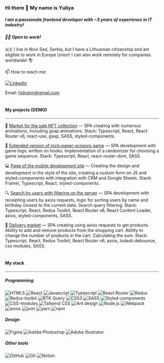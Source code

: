 ### Hi there 👋 My name is Yuliya

##### I am a passionate frontend developer with ~3 years of experience in IT industry!

##### 👨‍💻 Open to work!

🇲🇪 I live in Novi Sad, Serbia, but I have a Lithuanian citizenship and am eligible to work in Europe Union! I can also work remotely for companies worldwide! 🌎

📫 How to reach me:

[![Linkedin](https://img.shields.io/badge/-Linkedin-2683C9?style=for-the-badge&logo=Linkedin&logoColor=ffffff)](https://www.linkedin.com/in/yuliya-kurilchik-hidrain/)

Email: hidrainn@gmail.com

#

#### My projects (DEMO)

<p style="border:0.5px solid darkgrey">

🌅 <a href="https://hidrain.github.io/nft-site/">Market for the sale NFT collection</a> — SPA creating with numerous animations, including gsap animations.
Stack: Typescript, React, React Router v6, react-use, gsap, SASS, styled-components.

🎲 <a href="https://hidrain.github.io/game-rock-paper-scissors/">Extended version of rock-paper-scissors game</a> — SPA development with game logic written on hooks. Implementation of a randomizer for choosing a game sequence.
Stack: Typescript, React, react-router-dom, SASS.

💻 <a href="https://beta.ru/">Page of the mobile development site</a> — Creating the design and development in the style of the site, creating a custom form on JS and styled-components with integration with CRM and Google Sheets.
Stack: Framer, Typescript, React, styled-components.

🔍 <a href="https://hidrain.github.io/frontend-trainee-app/">Search by users with filtering on the server</a> — SPA development with receipting users by axios requests, logic for sorting users by name and birthday closest to the current date. Search query filtering.
Stack: Typescript, React, Redux Toolkit, React Router v6, React Content Loader, axios, styled-components, SASS.

🍕 <a href="https://hidrain.github.io/delivery-app/">Delivery market</a> — SPA creating using axios requests to get products. Ability to add and remove products from the shopping cart. Ability to change the number of products in the cart. Calculating the sum.
Stack: Typescript, React, Redux Toolkit, React Router v6, axios, lodash.debounce, css modules, SASS.

#

#### My stack

<p style="border:0.5px solid darkgrey">

##### Programming

![HTML5](https://img.shields.io/badge/-HTML5-ff531a?style=for-the-badge&logo=html5&logoColor=ffffff) ![React](https://img.shields.io/badge/-React-343232?style=for-the-badge&logo=react) ![Javascript](https://img.shields.io/badge/-Javascript-0A6C1A?style=for-the-badge&logo=javascript) ![Typescript](https://img.shields.io/badge/-Typescript-2683C9?style=for-the-badge&logo=Typescript&logoColor=ffffff) ![React Router](https://img.shields.io/badge/-React_Router-DAD8DD?style=for-the-badge&logo=react-router) ![Redux](https://img.shields.io/badge/-Redux-765AB4?style=for-the-badge&logo=Redux) ![Redux-toolkit](https://img.shields.io/badge/-Redux_toolkit-9E89CC?style=for-the-badge&logo=redux-toolkit) ![RTK Query](https://img.shields.io/badge/-RTK_Query-6D3ED5?style=for-the-badge&logo=RTK-Query) ![CSS3](https://img.shields.io/badge/-CSS3-4BB189?style=for-the-badge&logo=CSS3) ![SASS](https://img.shields.io/badge/-SASS-DD84D9?style=for-the-badge&logo=SASS&logoColor=ffffff) ![Styled-components](https://img.shields.io/badge/-Styled_components-343434?style=for-the-badge&logo=Styled-components) ![CSS-modules](https://img.shields.io/badge/-CSS_modules-000000?style=for-the-badge&logo=CSS-modules) ![Tailwind CSS](https://img.shields.io/badge/-Tailwind_CSS-45CEB5?style=for-the-badge&logo=Tailwind-CSS&logoColor=ffffff) ![Ant design](https://img.shields.io/badge/-Ant_design-EE3729?style=for-the-badge&logo=ant-design) ![Node.js](https://img.shields.io/badge/-Node.js-44D138?style=for-the-badge&logo=Node.js) ![Webpack](https://img.shields.io/badge/-Webpack-7CC7DB?style=for-the-badge&logo=Webpack&logoColor=ffffff) ![axios](https://img.shields.io/badge/-axios-1568AB?style=for-the-badge&logo=axios) ![json](https://img.shields.io/badge/-json-949CA2?style=for-the-badge&logo=json) ![yarn](https://img.shields.io/badge/-yarn-2C7599?style=for-the-badge&logo=yarn&logoColor=ffffff) ![npm](https://img.shields.io/badge/-npm-B2141F?style=for-the-badge&logo=npm&logoColor=ffffff)

##### Design

![Figma](https://img.shields.io/badge/-Figma-C748ED?style=for-the-badge&logo=Figma&logoColor=ffffff) ![Adobe Photoshop](https://img.shields.io/badge/-Adobe_Photoshop-1A80C1?style=for-the-badge&logo=Adobe-Photoshop&logoColor=ffffff) ![Adobe Illustrator](https://img.shields.io/badge/-Adobe_Illustrator-F38409?style=for-the-badge&logo=Adobe-Illustrator&logoColor=ffffff)

##### Other tools

![GitHub](https://img.shields.io/badge/-GitHub-000000?style=for-the-badge&logo=GitHub&logoColor=ffffff) ![Git](https://img.shields.io/badge/-Git-EE4209?style=for-the-badge&logo=Git&logoColor=ffffff) ![Notion](https://img.shields.io/badge/-Notion-000000?style=for-the-badge&logo=Notion&logoColor=ffffff)

<!--
**hidrain/hidrain** is a ✨ _special_ ✨ repository because its `README.md` (this file) appears on your GitHub profile.

Here are some ideas to get you started:

- 🔭 I’m currently working on ...
- 🌱 I’m currently learning ...
- 👯 I’m looking to collaborate on ...
- 🤔 I’m looking for help with ...
- 💬 Ask me about ...
- 📫 How to reach me: ...
- 😄 Pronouns: ...
- ⚡ Fun fact: ...
-->
